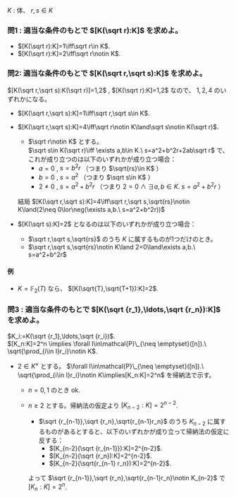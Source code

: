 $K$ : 体、 $r,s\in K$
### 問1 : 適当な条件のもとで $[K(\sqrt r):K]$ を求めよ。
- $[K(\sqrt r):K]=1\iff\sqrt r\in K$.
- $[K(\sqrt r):K]=2\iff\sqrt r\notin K$.
### 問2: 適当な条件のもとで $[K(\sqrt r,\sqrt s):K]$ を求めよ。
$[K(\sqrt r,\sqrt s):K(\sqrt r)]=1,2$ , $[K(\sqrt r):K]=1,2$ なので、 $1,2,4$ のいずれかになる。
- $[K(\sqrt r,\sqrt s):K]=1\iff\sqrt r,\sqrt s\in K$.
- $[K(\sqrt r,\sqrt s):K]=4\iff\sqrt r\notin K\land\sqrt s\notin K(\sqrt r)$.
  - $\sqrt r\notin K$ とする。  
    $\sqrt s\in K(\sqrt r)\iff \exists a,b\in K.\ s=a^2+b^2r+2ab\sqrt r$ で、これが成り立つのは以下のいずれかが成り立つ場合：
    - $a=0$ , $s=b^2r$ （つまり $\sqrt{rs}\in K$ ）
    - $b=0$ , $s=a^2$ （つまり $\sqrt s\in K$ ）
    - $2\neq 0$ , $s=a^2+b^2r$ （つまり $2=0\land\exists a,b\in K.\ s=a^2+b^2r$ ）
  
  結局 $[K(\sqrt r,\sqrt s):K]=4\iff\sqrt r,\sqrt s,\sqrt{rs}\notin K\land(2\neq 0\lor\neg(\exists a,b.\ s=a^2+b^2r))$
- $[K(\sqrt s):K]=2$ となるのは以下のいずれかが成り立つ場合：
  - $\sqrt r,\sqrt s,\sqrt{rs}$ のうち $K$ に属するものが1つだけのとき。
  - $\sqrt r,\sqrt s,\sqrt{rs}\notin K\land 2=0\land\exists a,b.\ s=a^2+b^2r$
#### 例
- $K=\mathbb{F}_2(T)$ なら、 $[K(\sqrt{T},\sqrt{T+1}):K]=2$.
### 問3 : 適当な条件のもとで $[K(\sqrt {r_1},\ldots,\sqrt {r_n}):K]$ を求めよ。
$K_i:=K(\sqrt {r_1},\ldots,\sqrt {r_i})$.  
$[K_n:K]=2^n \implies \forall I\in\mathcal{P}\_{\neq \emptyset}([n]).\ \sqrt{\prod_{i\in I}r_i}\notin K$.
- $2\in K^\times$ とする。
  $\forall I\in\mathcal{P}\_{\neq \emptyset}([n]).\ \sqrt{\prod_{i\in I}r_i}\notin K\implies[K_n:K]=2^n$ を帰納法で示す。
  - $n=0,1$ のとき ok.
  - $n\geq 2$ とする。帰納法の仮定より $[K_{n-2}:K]=2^{n-2}$.  
    - $\sqrt {r_{n-1}},\sqrt {r_n},\sqrt{r_{n-1}r_n}$ のうち $K_{n-2}$ に属するものがあるとすると、以下のいずれかが成り立って帰納法の仮定に反する：
      - $[K_{n-2}(\sqrt {r_{n-1}}):K]=2^{n-2}$.
      - $[K_{n-2}(\sqrt {r_n}):K]=2^{n-2}$.
      - $[K_{n-2}(\sqrt{r_{n-1} r_n}):K]=2^{n-2}$.
    
    よって $\sqrt {r_{n-1}},\sqrt {r_n},\sqrt{r_{n-1}r_n}\notin K_{n-2}$ で $[K_n:K]=2^n$.
